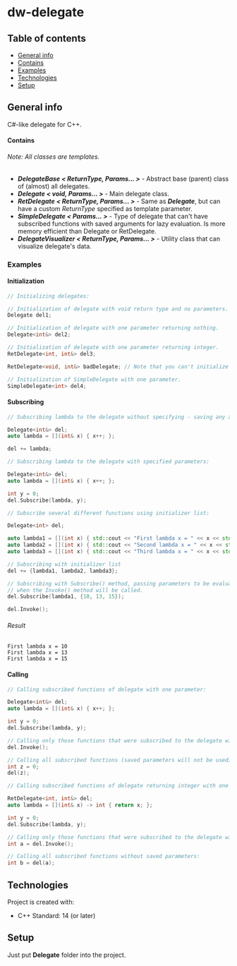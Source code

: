 # dw-delegate
## Table of contents
* [General info](#general-info)
* [Contains](#contains)
* [Examples](#examples)
* [Technologies](#technologies)
* [Setup](#setup)

## General info
C#-like delegate for C++.

#### Contains
###### Note: All classes are templates.
* ***DelegateBase < ReturnType, Params... >***          -   Abstract base (parent) class of (almost) all delegates.
* ***Delegate < void, Params... >***                    -   Main delegate class.
* ***RetDelegate < ReturnType, Params... >***           -   Same as ***Delegate***, but can have a custom *ReturnType* specified as template parameter.
* ***SimpleDelegate < Params... >***                    -   Type of delegate that can't have subscribed functions with saved arguments for lazy evaluation. Is more memory efficient than Delegate or RetDelegate.
* ***DelegateVisualizer < ReturnType, Params... >***    -   Utility class that can visualize delegate's data.

### Examples
#### Initialization
```cpp
// Initializing delegates:

// Initialization of delegate with void return type and no parameters.
Delegate del1;

// Initialization of delegate with one parameter returning nothing.
Delegate<int&> del2;

// Initialization of delegate with one parameter returning integer.
RetDelegate<int, int&> del3;

RetDelegate<void, int&> badDelegate; // Note that you can't initialize RetDelegate returning void.

// Initialization of SimpleDelegate with one parameter.
SimpleDelegate<int> del4;

```
#### Subscribing
```cpp
// Subscribing lambda to the delegate without specifying - saving any arguments - for lazy evaluation:

Delegate<int&> del;
auto lambda = [](int& x) { x++; };

del += lambda;
```

```cpp
// Subscribing lambda to the delegate with specified parameters:

Delegate<int&> del;
auto lambda = [](int& x) { x++; };

int y = 0;
del.Subscribe(lambda, y);
```

```cpp
// Subscribe several different functions using initializer list:

Delegate<int> del;

auto lambda1 = [](int x) { std::cout << "First lambda x = " << x << std::endl; };
auto lambda2 = [](int x) { std::cout << "Second lambda x = " << x << std::endl; };
auto lambda3 = [](int x) { std::cout << "Third lambda x = " << x << std::endl; };

// Subscribing with initializer list
del += {lambda1, lambda2, lambda3};

// Subscribing with Subscribe() method, passing parameters to be evaluated by choosen lambda function
// when the Invoke() method will be called.
del.Subscribe(lambda1, {10, 13, 15});

del.Invoke();
```
###### Result
```
First lambda x = 10
First lambda x = 13
First lambda x = 15
```


#### Calling
```cpp
// Calling subscribed functions of delegate with one parameter:

Delegate<int&> del;
auto lambda = [](int& x) { x++; };

int y = 0;
del.Subscribe(lambda, y);

// Calling only those functions that were subscribed to the delegate with Subscribe() method:
del.Invoke();

// Calling all subscribed functions (saved parameters will not be used):
int z = 0;
del(z);

```

```cpp
// Calling subscribed functions of delegate returning integer with one parameter:

RetDelegate<int, int&> del;
auto lambda = [](int& x) -> int { return x; };

int y = 0;
del.Subscribe(lambda, y);

// Calling only those functions that were subscribed to the delegate with Subscribe() method:
int a = del.Invoke();

// Calling all subscribed functions without saved parameters:
int b = del(a);

```

## Technologies
Project is created with:
* C++ Standard: 14 (or later)

## Setup
Just put **Delegate** folder into the project.
